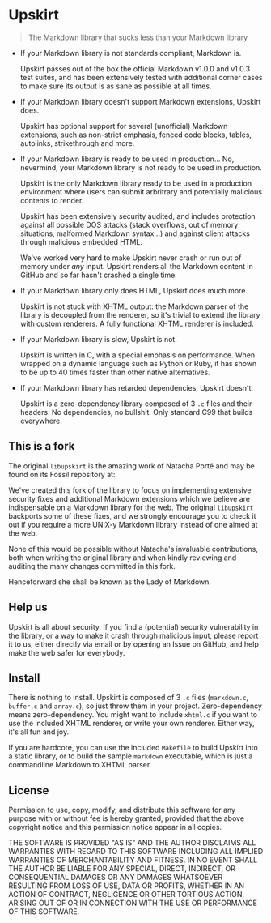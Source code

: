 Upskirt
=======

> The Markdown library that sucks less than your Markdown library

*	If your Markdown library is not standards compliant, Markdown is.

	Upskirt passes out of the box the official Markdown v1.0.0 and v1.0.3
	test suites, and has been extensively tested with additional corner cases
	to make sure its output is as sane as possible at all times.

*	If your Markdown library doesn't support Markdown extensions, Upskirt does.

	Upskirt has optional support for several (unofficial) Markdown extensions,
	such as non-strict emphasis, fenced code blocks, tables, autolinks,
	strikethrough and more.

*	If your Markdown library is ready to be used in production... No, nevermind,
	your Markdown library is not ready to be used in production.
	
	Upskirt is the only Markdown library ready to be used in a production environment
	where users can submit arbritrary and potentially malicious contents to render.

	Upskirt has been extensively security audited, and includes protection against
	all possible DOS attacks (stack overflows, out of memory situations, malformed
	Markdown syntax...) and against client attacks through malicious embedded HTML.

	We've worked very hard to make Upskirt never crash or run out of memory
	under *any* input. Upskirt renders all the Markdown content in GitHub and so
	far hasn't crashed a single time. 

*	If your Markdown library only does HTML, Upskirt does much more.

	Upskirt is not stuck with XHTML output: the Markdown parser of the library
	is decoupled from the renderer, so it's trivial to extend the library with
	custom renderers. A fully functional XHTML renderer is included.

*	If your Markdown library is slow, Upskirt is not.

	Upskirt is written in C, with a special emphasis on performance. When wrapped
	on a dynamic language such as Python or Ruby, it has shown to be up to 40
	times faster than other native alternatives.

*	If your Markdown library has retarded dependencies, Upskirt doesn't.

	Upskirt is a zero-dependency library composed of 3 `.c` files and their headers.
	No dependencies, no bullshit. Only standard C99 that builds everywhere.

This is a fork
--------------

The original `libupskirt` is the amazing work of Natacha Porté and may be found
on its Fossil repository at:

We've created this fork of the library to focus on implementing extensive security fixes and
additional Markdown extensions which we believe are indispensable on a Markdown library
for the web. The original `libupskirt` backports some of these fixes, and we strongly
encourage you to check it out if you require a more UNIX-y Markdown library instead of one
aimed at the web.

None of this would be possible without Natacha's invaluable contributions, both when
writing the original library and when kindly reviewing and auditing the many changes
committed in this fork.

Henceforward she shall be known as the Lady of Markdown.

Help us
-------

Upskirt is all about security. If you find a (potential) security vulnerability in the library, or a way to make it crash
through malicious input, please report it to us, either directly via email or by opening an Issue on GitHub, and help
make the web safer for everybody.

Install
-------

There is nothing to install. Upskirt is composed of 3 `.c` files (`markdown.c`, `buffer.c` and `array.c`),
so just throw them in your project. Zero-dependency means zero-dependency. You might want to include `xhtml.c`
if you want to use the included XHTML renderer, or write your own renderer. Either way, it's all fun and joy.

If you are hardcore, you can use the included `Makefile` to build Upskirt into a static library, or to build
the sample `markdown` executable, which is just a commandline Markdown to XHTML parser.

License
-------

Permission to use, copy, modify, and distribute this software for any
purpose with or without fee is hereby granted, provided that the above
copyright notice and this permission notice appear in all copies.

THE SOFTWARE IS PROVIDED "AS IS" AND THE AUTHOR DISCLAIMS ALL WARRANTIES
WITH REGARD TO THIS SOFTWARE INCLUDING ALL IMPLIED WARRANTIES OF
MERCHANTABILITY AND FITNESS. IN NO EVENT SHALL THE AUTHOR BE LIABLE FOR
ANY SPECIAL, DIRECT, INDIRECT, OR CONSEQUENTIAL DAMAGES OR ANY DAMAGES
WHATSOEVER RESULTING FROM LOSS OF USE, DATA OR PROFITS, WHETHER IN AN
ACTION OF CONTRACT, NEGLIGENCE OR OTHER TORTIOUS ACTION, ARISING OUT OF
OR IN CONNECTION WITH THE USE OR PERFORMANCE OF THIS SOFTWARE.
